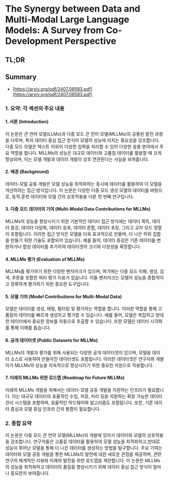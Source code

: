 # The Synergy between Data and Multi-Modal Large Language Models: A Survey from Co-Development Perspective
## TL;DR
## Summary
- [https://arxiv.org/pdf/2407.08583.pdf](https://arxiv.org/pdf/2407.08583.pdf)

### 1. 요약: 각 섹션의 주요 내용

#### 1. 서론 (Introduction)
이 논문은 큰 언어 모델(LLMs)과 다중 모드 큰 언어 모델(MLLMs)의 공통된 발전 과정을 다루며, 특히 데이터 중심 접근 방식이 모델의 성능에 미치는 중요성을 강조합니다. 다중 모드 모델은 텍스트 이외의 다양한 입력을 처리할 수 있어 다양한 응용 분야에서 주요 역할을 합니다. MLLMs의 성능은 대규모 데이터와 고품질 데이터를 활용할 때 크게 향상되며, 이는 모델 개발과 데이터 개발이 상호 연관된다는 사실을 보여줍니다.

#### 2. 배경 (Background)
데이터-모델 공동 개발은 모델 성능을 최적화하는 동시에 데이터를 활용하여 이 모델을 개선하려는 접근 방식입니다. 이 논문은 다양한 다중 모드 생성 모델의 데이터를 바탕으로, 동적 훈련 데이터와 모델 간의 상호작용을 다룬 첫 번째 연구입니다.

#### 3. 다중 모드 데이터의 기여 (Multi-Modal Data Contributions for MLLMs)
MLLMs의 성능을 향상시키기 위한 기본적인 데이터 접근 방식에는 데이터 획득, 데이터 증강, 데이터 다양화, 데이터 응축, 데이터 혼합, 데이터 포장, 그리고 교차 모드 정렬이 포함됩니다. 이러한 접근 방식은 모델을 더욱 효과적으로 만들며, 더 나은 하위 집합을 만들기 위한 기술도 포함되어 있습니다. 예를 들어, 데이터 증강은 기존 데이터를 변환하거나 합성 데이터를 추가하여 데이터셋의 크기와 다양성을 확장합니다.

#### 4. MLLMs 평가 (Evaluation of MLLMs)
MLLMs를 평가하기 위한 다양한 벤치마크가 있으며, 여기에는 다중 모드 이해, 생성, 검색, 추론을 포함한 여러 평가 지표가 있습니다. 이들 벤치마크는 모델의 성능을 종합적이고 정확하게 평가하기 위한 중요한 도구입니다.

#### 5. 모델 기여 (Model Contributions for Multi-Modal Data)
모델은 데이터를 생성, 매핑, 필터링 및 평가하는 역할을 합니다. 이러한 역할을 통해 고품질의 데이터를 빠르게 생성하고 평가할 수 있습니다. 예를 들어, 모델은 복잡하고 방대한 데이터에서 중요한 정보를 자동으로 추출할 수 있습니다. 또한 모델은 데이터 시각화를 통해 이해를 돕습니다.

#### 6. 공개 데이터셋 (Public Datasets for MLLMs)
MLLMs의 개발과 평가를 위해 사용되는 다양한 공개 데이터셋이 있으며, 모델을 데이터 소스로 사용하여 만들어진 데이터셋도 포함됩니다. 이러한 데이터셋은 연구자와 개발자가 MLLMs의 성능을 지속적으로 향상시키기 위한 중요한 자원으로 작용합니다.

#### 7. 미래의 MLLMs 위한 로드맵 (Roadmap for Future MLLMs)
미래의 MLLMs 개발을 위해서는 데이터-모델 공동 개발을 지원하는 인프라가 필요합니다. 이는 대규모 데이터의 효율적인 수집, 저장, 처리 등을 지원하는 확장 가능한 데이터 관리 시스템을 포함하며, 효율적인 하드웨어와 알고리즘도 포함됩니다. 또한, 기존 데이터 중심과 모델 중심 인프라 간의 통합이 필요합니다.

### 2. 종합 요약
이 논문은 다중 모드 큰 언어 모델(MLLMs)의 개발에 있어서 데이터와 모델의 상호작용을 강조합니다. 연구자들은 고품질 데이터를 활용하여 모델 성능을 최적화하고,반대로 성능이 뛰어난 모델을 통해 더 나은 데이터를 생성하는 방법을 탐구합니다. 주요 기여는 데이터와 모델 공동 개발을 통한 MLLMs의 발전에 대한 새로운 관점을 제공하며, 관련 연구의 체계적인 리뷰와 미래의 발전을 위한 로드맵을 제안합니다. 이 논문은 MLLMs의 성능을 최적화하고 데이터의 품질을 향상시키기 위해 데이터 중심 접근 방식이 얼마나 중요한지 보여줍니다.